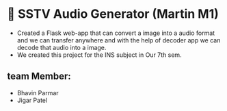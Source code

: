 # 📡 SSTV Audio Generator (Martin M1)
- Created a Flask web-app that can convert a image into a audio format and we can transfer anywhere and with the help of decoder app we can decode that audio into a image.
- We created this project for the INS subject in Our 7th sem.
## team Member:
- Bhavin Parmar
- Jigar Patel
